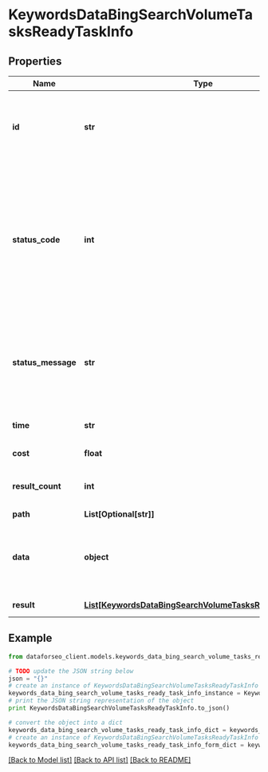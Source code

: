# KeywordsDataBingSearchVolumeTasksReadyTaskInfo


## Properties

Name | Type | Description | Notes
------------ | ------------- | ------------- | -------------
**id** | **str** | task identifier unique task identifier in our system in the UUID format | [optional] 
**status_code** | **int** | status code of the task generated by DataForSEO, can be within the following range: 10000-60000 you can find the full list of the response codes here | [optional] 
**status_message** | **str** | informational message of the task you can find the full list of general informational messages here | [optional] 
**time** | **str** | execution time, seconds | [optional] 
**cost** | **float** | total tasks cost, USD | [optional] 
**result_count** | **int** | number of elements in the result array | [optional] 
**path** | **List[Optional[str]]** | URL path | [optional] 
**data** | **object** | contains the same parameters that you specified in the POST request | [optional] 
**result** | [**List[KeywordsDataBingSearchVolumeTasksReadyResultInfo]**](KeywordsDataBingSearchVolumeTasksReadyResultInfo.md) | array of results | [optional] 

## Example

```python
from dataforseo_client.models.keywords_data_bing_search_volume_tasks_ready_task_info import KeywordsDataBingSearchVolumeTasksReadyTaskInfo

# TODO update the JSON string below
json = "{}"
# create an instance of KeywordsDataBingSearchVolumeTasksReadyTaskInfo from a JSON string
keywords_data_bing_search_volume_tasks_ready_task_info_instance = KeywordsDataBingSearchVolumeTasksReadyTaskInfo.from_json(json)
# print the JSON string representation of the object
print KeywordsDataBingSearchVolumeTasksReadyTaskInfo.to_json()

# convert the object into a dict
keywords_data_bing_search_volume_tasks_ready_task_info_dict = keywords_data_bing_search_volume_tasks_ready_task_info_instance.to_dict()
# create an instance of KeywordsDataBingSearchVolumeTasksReadyTaskInfo from a dict
keywords_data_bing_search_volume_tasks_ready_task_info_form_dict = keywords_data_bing_search_volume_tasks_ready_task_info.from_dict(keywords_data_bing_search_volume_tasks_ready_task_info_dict)
```
[[Back to Model list]](../README.md#documentation-for-models) [[Back to API list]](../README.md#documentation-for-api-endpoints) [[Back to README]](../README.md)


